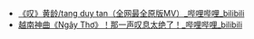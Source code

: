 - [《叹》黄龄/tang duy tan（全网最全原版MV）_哔哩哔哩_bilibili](https://www.bilibili.com/video/BV1j44y1j7cV/)
- [越南神曲《Ngây Thơ》！那一声叹息太绝了！_哔哩哔哩_bilibili](https://www.bilibili.com/video/BV1Qa411o73Q/)
